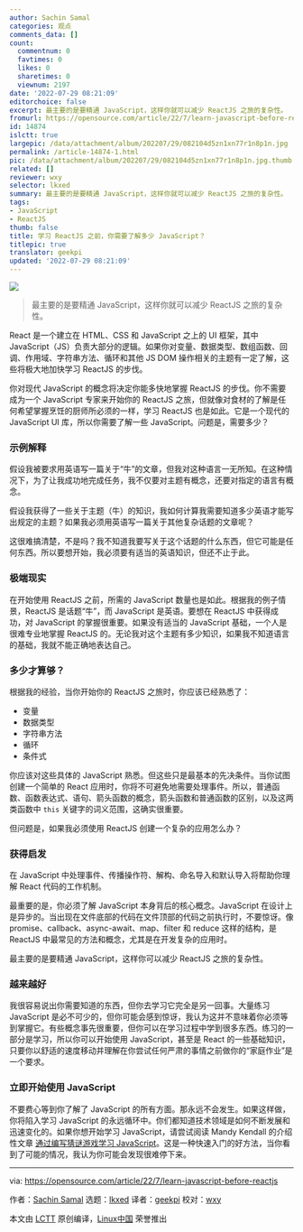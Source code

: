```yaml
---
author: Sachin Samal
categories: 观点
comments_data: []
count:
  commentnum: 0
  favtimes: 0
  likes: 0
  sharetimes: 0
  viewnum: 2197
date: '2022-07-29 08:21:09'
editorchoice: false
excerpt: 最主要的是要精通 JavaScript，这样你就可以减少 ReactJS 之旅的复杂性。
fromurl: https://opensource.com/article/22/7/learn-javascript-before-reactjs
id: 14874
islctt: true
largepic: /data/attachment/album/202207/29/082104d5zn1xn77r1n8p1n.jpg
permalink: /article-14874-1.html
pic: /data/attachment/album/202207/29/082104d5zn1xn77r1n8p1n.jpg.thumb.jpg
related: []
reviewer: wxy
selector: lkxed
summary: 最主要的是要精通 JavaScript，这样你就可以减少 ReactJS 之旅的复杂性。
tags:
- JavaScript
- ReactJS
thumb: false
title: 学习 ReactJS 之前，你需要了解多少 JavaScript？
titlepic: true
translator: geekpi
updated: '2022-07-29 08:21:09'
---
```


![](/data/attachment/album/202207/29/082104d5zn1xn77r1n8p1n.jpg)



> 
> 最主要的是要精通 JavaScript，这样你就可以减少 ReactJS 之旅的复杂性。
> 
> 
> 


React 是一个建立在 HTML、CSS 和 JavaScript 之上的 UI 框架，其中 JavaScript（JS）负责大部分的逻辑。如果你对变量、数据类型、数组函数、回调、作用域、字符串方法、循环和其他 JS DOM 操作相关的主题有一定了解，这些将极大地加快学习 ReactJS 的步伐。


你对现代 JavaScript 的概念将决定你能多快地掌握 ReactJS 的步伐。你不需要成为一个 JavaScript 专家来开始你的 ReactJS 之旅，但就像对食材的了解是任何希望掌握烹饪的厨师所必须的一样，学习 ReactJS 也是如此。它是一个现代的 JavaScript UI 库，所以你需要了解一些 JavaScript。问题是，需要多少？


### 示例解释


假设我被要求用英语写一篇关于“牛”的文章，但我对这种语言一无所知。在这种情况下，为了让我成功地完成任务，我不仅要对主题有概念，还要对指定的语言有概念。


假设我获得了一些关于主题（牛）的知识，我如何计算我需要知道多少英语才能写出规定的主题？如果我必须用英语写一篇关于其他复杂话题的文章呢？


这很难搞清楚，不是吗？我不知道我要写关于这个话题的什么东西，但它可能是任何东西。所以要想开始，我必须要有适当的英语知识，但还不止于此。


### 极端现实


在开始使用 ReactJS 之前，所需的 JavaScript 数量也是如此。根据我的例子情景，ReactJS 是话题“牛”，而 JavaScript 是英语。要想在 ReactJS 中获得成功，对 JavaScript 的掌握很重要。如果没有适当的 JavaScript 基础，一个人是很难专业地掌握 ReactJS 的。无论我对这个主题有多少知识，如果我不知道语言的基础，我就不能正确地表达自己。


### 多少才算够？


根据我的经验，当你开始你的 ReactJS 之旅时，你应该已经熟悉了：


* 变量
* 数据类型
* 字符串方法
* 循环
* 条件式


你应该对这些具体的 JavaScript 熟悉。但这些只是最基本的先决条件。当你试图创建一个简单的 React 应用时，你将不可避免地需要处理事件。所以，普通函数、函数表达式、语句、箭头函数的概念，箭头函数和普通函数的区别，以及这两类函数中 `this` 关键字的词义范围，这确实很重要。


但问题是，如果我必须使用 ReactJS 创建一个复杂的应用怎么办？


### 获得启发


在 JavaScript 中处理事件、传播操作符、解构、命名导入和默认导入将帮助你理解 React 代码的工作机制。


最重要的是，你必须了解 JavaScript 本身背后的核心概念。JavaScript 在设计上是异步的。当出现在文件底部的代码在文件顶部的代码之前执行时，不要惊讶。像 promise、callback、async-await、map、filter 和 reduce 这样的结构，是 ReactJS 中最常见的方法和概念，尤其是在开发复杂的应用时。


最主要的是要精通 JavaScript，这样你可以减少 ReactJS 之旅的复杂性。


### 越来越好


我很容易说出你需要知道的东西，但你去学习它完全是另一回事。大量练习 JavaScript 是必不可少的，但你可能会感到惊讶，我认为这并不意味着你必须等到掌握它。有些概念事先很重要，但你可以在学习过程中学到很多东西。练习的一部分是学习，所以你可以开始使用 JavaScript，甚至是 React 的一些基础知识，只要你以舒适的速度移动并理解在你尝试任何严肃的事情之前做你的“家庭作业”是一个要求。


### 立即开始使用 JavaScript


不要费心等到你了解了 JavaScript 的所有方面。那永远不会发生。如果这样做，你将陷入学习 JavaScript 的永远循环中。你们都知道技术领域是如何不断发展和迅速变化的。如果你想开始学习 JavaScript，请尝试阅读 Mandy Kendall 的介绍性文章 [通过编写猜谜游戏学习 JavaScript](https://opensource.com/article/21/1/learn-javascript)。这是一种快速入门的好方法，当你看到了可能的情况，我认为你可能会发现很难停下来。




---


via: <https://opensource.com/article/22/7/learn-javascript-before-reactjs>


作者：[Sachin Samal](https://opensource.com/users/sacsam005) 选题：[lkxed](https://github.com/lkxed) 译者：[geekpi](https://github.com/geekpi) 校对：[wxy](https://github.com/wxy)


本文由 [LCTT](https://github.com/LCTT/TranslateProject) 原创编译，[Linux中国](https://linux.cn/) 荣誉推出